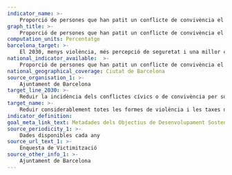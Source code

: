 ```yaml
---
indicator_name: >-
    Proporció de persones que han patit un conflicte de convivència el darrer any
graph_title: >-
    Proporció de persones que han patit un conflicte de convivència el darrer any
computation_units: Percentatge
barcelona_target: >-
    El 2030, menys violència, més percepció de seguretat i una millor convivència a Barcelona
national_indicator_available:  >-
    Proporció de persones que han patit un conflicte de convivència el darrer any
national_geographical_coverage: Ciutat de Barcelona 
source_organisation_1: >-
    Ajuntament de Barcelona
target_line_2030: >-
    Reduir la incidència dels conflictes cívics o de convivència per sota del 10%
target_name: >-
    Reduir considerablement totes les formes de violència i les taxes de mortalitat connexes a tot el món
indicator_definition:
goal_meta_link_text: Metadades dels Objectius de Desenvolupament Sostenible de les Nacions Unides (pdf 894kB)
source_periodicity_1: >-
    Dades disponibles cada any
source_url_text_1: >-
    Enquesta de Victimització 
source_other_info_1: >-
    Ajuntament de Barcelona
---
```

